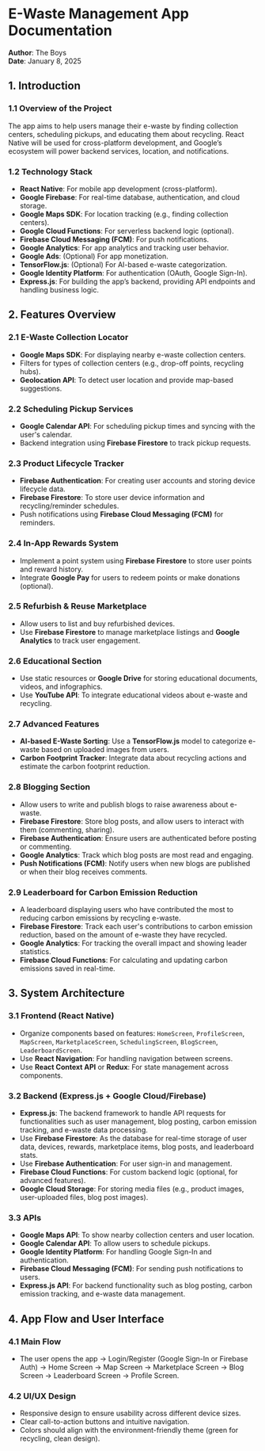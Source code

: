 # E-Waste Management App Documentation

**Author**: The Boys  
**Date**: January 8, 2025

## 1. Introduction

### 1.1 Overview of the Project
The app aims to help users manage their e-waste by finding collection centers, scheduling pickups, and educating them about recycling. React Native will be used for cross-platform development, and Google’s ecosystem will power backend services, location, and notifications.

### 1.2 Technology Stack
- **React Native**: For mobile app development (cross-platform).
- **Google Firebase**: For real-time database, authentication, and cloud storage.
- **Google Maps SDK**: For location tracking (e.g., finding collection centers).
- **Google Cloud Functions**: For serverless backend logic (optional).
- **Firebase Cloud Messaging (FCM)**: For push notifications.
- **Google Analytics**: For app analytics and tracking user behavior.
- **Google Ads**: (Optional) For app monetization.
- **TensorFlow.js**: (Optional) For AI-based e-waste categorization.
- **Google Identity Platform**: For authentication (OAuth, Google Sign-In).
- **Express.js**: For building the app’s backend, providing API endpoints and handling business logic.

## 2. Features Overview

### 2.1 E-Waste Collection Locator
- **Google Maps SDK**: For displaying nearby e-waste collection centers.
- Filters for types of collection centers (e.g., drop-off points, recycling hubs).
- **Geolocation API**: To detect user location and provide map-based suggestions.

### 2.2 Scheduling Pickup Services
- **Google Calendar API**: For scheduling pickup times and syncing with the user's calendar.
- Backend integration using **Firebase Firestore** to track pickup requests.

### 2.3 Product Lifecycle Tracker
- **Firebase Authentication**: For creating user accounts and storing device lifecycle data.
- **Firebase Firestore**: To store user device information and recycling/reminder schedules.
- Push notifications using **Firebase Cloud Messaging (FCM)** for reminders.

### 2.4 In-App Rewards System
- Implement a point system using **Firebase Firestore** to store user points and reward history.
- Integrate **Google Pay** for users to redeem points or make donations (optional).

### 2.5 Refurbish & Reuse Marketplace
- Allow users to list and buy refurbished devices.
- Use **Firebase Firestore** to manage marketplace listings and **Google Analytics** to track user engagement.

### 2.6 Educational Section
- Use static resources or **Google Drive** for storing educational documents, videos, and infographics.
- Use **YouTube API**: To integrate educational videos about e-waste and recycling.

### 2.7 Advanced Features
- **AI-based E-Waste Sorting**: Use a **TensorFlow.js** model to categorize e-waste based on uploaded images from users.
- **Carbon Footprint Tracker**: Integrate data about recycling actions and estimate the carbon footprint reduction.

### 2.8 Blogging Section
- Allow users to write and publish blogs to raise awareness about e-waste.
- **Firebase Firestore**: Store blog posts, and allow users to interact with them (commenting, sharing).
- **Firebase Authentication**: Ensure users are authenticated before posting or commenting.
- **Google Analytics**: Track which blog posts are most read and engaging.
- **Push Notifications (FCM)**: Notify users when new blogs are published or when their blog receives comments.

### 2.9 Leaderboard for Carbon Emission Reduction
- A leaderboard displaying users who have contributed the most to reducing carbon emissions by recycling e-waste.
- **Firebase Firestore**: Track each user's contributions to carbon emission reduction, based on the amount of e-waste they have recycled.
- **Google Analytics**: For tracking the overall impact and showing leader statistics.
- **Firebase Cloud Functions**: For calculating and updating carbon emissions saved in real-time.

## 3. System Architecture

### 3.1 Frontend (React Native)
- Organize components based on features: `HomeScreen`, `ProfileScreen`, `MapScreen`, `MarketplaceScreen`, `SchedulingScreen`, `BlogScreen`, `LeaderboardScreen`.
- Use **React Navigation**: For handling navigation between screens.
- Use **React Context API** or **Redux**: For state management across components.

### 3.2 Backend (Express.js + Google Cloud/Firebase)
- **Express.js**: The backend framework to handle API requests for functionalities such as user management, blog posting, carbon emission tracking, and e-waste data processing.
- Use **Firebase Firestore**: As the database for real-time storage of user data, devices, rewards, marketplace items, blog posts, and leaderboard stats.
- Use **Firebase Authentication**: For user sign-in and management.
- **Firebase Cloud Functions**: For custom backend logic (optional, for advanced features).
- **Google Cloud Storage**: For storing media files (e.g., product images, user-uploaded files, blog post images).

### 3.3 APIs
- **Google Maps API**: To show nearby collection centers and user location.
- **Google Calendar API**: To allow users to schedule pickups.
- **Google Identity Platform**: For handling Google Sign-In and authentication.
- **Firebase Cloud Messaging (FCM)**: For sending push notifications to users.
- **Express.js API**: For backend functionality such as blog posting, carbon emission tracking, and e-waste data management.

## 4. App Flow and User Interface

### 4.1 Main Flow
- The user opens the app → Login/Register (Google Sign-In or Firebase Auth) → Home Screen → Map Screen → Marketplace Screen → Blog Screen → Leaderboard Screen → Profile Screen.

### 4.2 UI/UX Design
- Responsive design to ensure usability across different device sizes.
- Clear call-to-action buttons and intuitive navigation.
- Colors should align with the environment-friendly theme (green for recycling, clean design).
